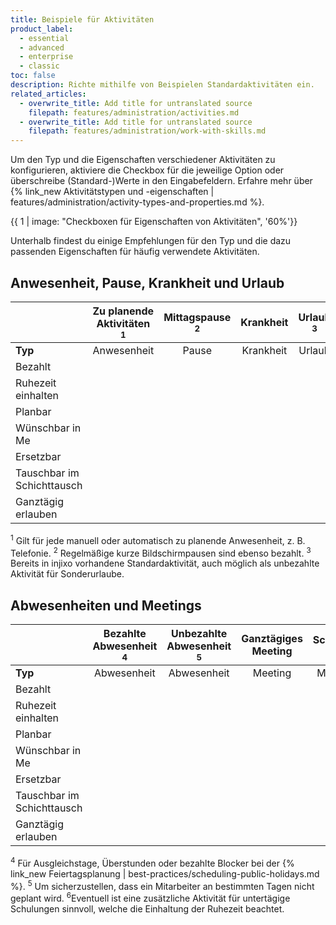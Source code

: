 ```yaml
---
title: Beispiele für Aktivitäten
product_label:
  - essential
  - advanced
  - enterprise
  - classic
toc: false
description: Richte mithilfe von Beispielen Standardaktivitäten ein.
related_articles:
  - overwrite_title: Add title for untranslated source
    filepath: features/administration/activities.md
  - overwrite_title: Add title for untranslated source
    filepath: features/administration/work-with-skills.md
---
```


Um den Typ und die Eigenschaften verschiedener Aktivitäten zu konfigurieren, aktiviere die Checkbox für die jeweilige Option oder überschreibe (Standard-)Werte in den Eingabefeldern. Erfahre mehr über {% link_new Aktivitätstypen und -eigenschaften | features/administration/activity-types-and-properties.md %}.

{{ 1 | image: "Checkboxen für Eigenschaften von Aktivitäten", '60%'}}

Unterhalb findest du einige Empfehlungen für den Typ und die dazu passenden Eigenschaften für häufig verwendete Aktivitäten.

## Anwesenheit, Pause, Krankheit und Urlaub

<div class="table__wrapper" markdown="1">

<style>
table {
   width: 100%;
}
</style>

|                                        |  Zu planende Aktivitäten <sup>1</sup>  | Mittagspause <sup>2</sup> |         Krankheit         |  Urlaub <sup>3</sup>  |
| ------------------------------------------- | :---------------------: | :----------------------: | :---------------------: | :---------------------: |
| **Typ**                                        |         Anwesenheit         |          Pause           |         Krankheit         |        Urlaub         |
| Bezahlt                                        | <i class="fa fa-check"> |                          | <i class="fa fa-check"> | <i class="fa fa-check"> |
| Ruhezeit einhalten                     | <i class="fa fa-check"> |                          |                         |
| Planbar                                   | <i class="fa fa-check"> |                          |                         |
| Wünschbar in Me                                 |                         | <i class="fa fa-check">  |                         | <i class="fa fa-check"> |
| Ersetzbar                                 | <i class="fa fa-check"> |                          |                         |
| Tauschbar im Schichttausch           | <i class="fa fa-check"> | <i class="fa fa-check">  |                         |
| Ganztägig erlauben                  |                         |                          | <i class="fa fa-check"> | <i class="fa fa-check"> |

</div>
<sup>1</sup> Gilt für jede manuell oder automatisch zu planende Anwesenheit, z.&nbsp;B. Telefonie.  
<sup>2</sup> Regelmäßige kurze Bildschirmpausen sind ebenso bezahlt.  
<sup>3</sup> Bereits in injixo vorhandene Standardaktivität, auch möglich als unbezahlte Aktivität für Sonderurlaube.

## Abwesenheiten und Meetings

<div class="table__wrapper" markdown="1">

|                                          | Bezahlte Abwesenheit <sup>4</sup> | Unbezahlte Abwesenheit <sup>5</sup> |    Ganztägiges Meeting     |  Schulung <sup>6</sup>  |
| --------------------------------------------- | :-----------------------: | :-------------------------: | :---------------------: | :---------------------: |
| **Typ**                                          |          Abwesenheit          |           Abwesenheit           |         Meeting         |         Meeting         |
| Bezahlt                                          |  <i class="fa fa-check">  |                             | <i class="fa fa-check"> | <i class="fa fa-check"> |
| Ruhezeit einhalten                       |                           |                             | <i class="fa fa-check"> |
| Planbar                                     |                           |                             |                         |
| Wünschbar in Me                                  |  <i class="fa fa-check">  |   <i class="fa fa-check">   |                         |
| Ersetzbar                                   |                           |                             |                         |
| Tauschbar im Schichttausch             |                           |                             |                         |
| Ganztägig erlauben                    |  <i class="fa fa-check">  |   <i class="fa fa-check">   |                         | <i class="fa fa-check"> |

</div>
<sup>4</sup> Für Ausgleichstage, Überstunden oder bezahlte Blocker bei der {% link_new Feiertagsplanung | best-practices/scheduling-public-holidays.md %}.  
<sup>5</sup> Um sicherzustellen, dass ein Mitarbeiter an bestimmten Tagen nicht geplant wird.  
<sup>6</sup>Eventuell ist eine zusätzliche Aktivität für untertägige Schulungen sinnvoll, welche die Einhaltung der Ruhezeit beachtet.
